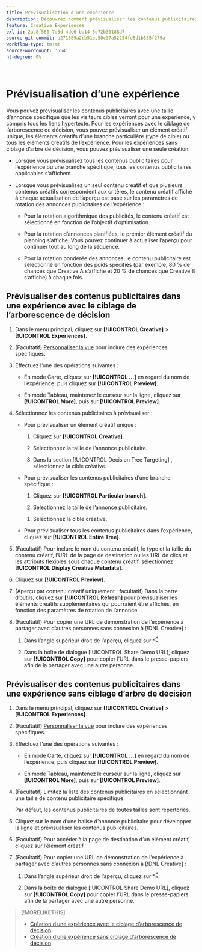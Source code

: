 ```yaml
---
title: Prévisualisation d’une expérience
description: Découvrez comment prévisualiser les contenus publicitaires dans une expérience publicitaire.
feature: Creative Experiences
exl-id: 2ac8f580-7d3d-4de6-ba14-5d72b30188d7
source-git-commit: a271589a2cb51ec50c37a52254fd8d1b535f279a
workflow-type: tm+mt
source-wordcount: '554'
ht-degree: 0%

---
```


# Prévisualisation d’une expérience

Vous pouvez prévisualiser les contenus publicitaires avec une taille d’annonce spécifique que les visiteurs cibles verront pour une expérience, y compris tous les liens hypertexte. Pour les expériences avec le ciblage de l’arborescence de décision, vous pouvez prévisualiser un élément créatif unique, les éléments créatifs d’une branche particulière (type de cible) ou tous les éléments créatifs de l’expérience. Pour les expériences sans ciblage d’arbre de décision, vous pouvez prévisualiser une seule création. <!-- verify -->

* Lorsque vous prévisualisez tous les contenus publicitaires pour l’expérience ou une branche spécifique, tous les contenus publicitaires applicables s’affichent.

* Lorsque vous prévisualisez un seul contenu créatif et que plusieurs contenus créatifs correspondent aux critères, le contenu créatif affiché à chaque actualisation de l’aperçu est basé sur les paramètres de rotation des annonces publicitaires de l’expérience :

   * Pour la rotation algorithmique des publicités, le contenu créatif est sélectionné en fonction de l’objectif d’optimisation.

   * Pour la rotation d’annonces planifiées, le premier élément créatif du planning s’affiche. Vous pouvez continuer à actualiser l’aperçu pour continuer tout au long de la séquence.

   * Pour la rotation pondérée des annonces, le contenu publicitaire est sélectionné en fonction des poids spécifiés (par exemple, 80 % de chances que Creative A s’affiche et 20 % de chances que Creative B s’affiche) à chaque fois.

## Prévisualiser des contenus publicitaires dans une expérience avec le ciblage de l’arborescence de décision

1. Dans le menu principal, cliquez sur **[!UICONTROL Creative]** > **[!UICONTROL Experiences]**.

1. (Facultatif) [Personnaliser la vue](/help/creative/introduction/customize-data-views.md) pour inclure des expériences spécifiques.

1. Effectuez l’une des opérations suivantes :

   * En mode Carte, cliquez sur **[!UICONTROL ...]** en regard du nom de l’expérience, puis cliquez sur **[!UICONTROL Preview]**.

   * En mode Tableau, maintenez le curseur sur la ligne, cliquez sur **[!UICONTROL More]**, puis sur **[!UICONTROL Preview]**.

1. Sélectionnez les contenus publicitaires à prévisualiser :

   * Pour prévisualiser un élément créatif unique :

      1. Cliquez sur **[!UICONTROL Creative]**.

      1. Sélectionnez la taille de l’annonce publicitaire.

      1. Dans la section [!UICONTROL Decision Tree Targeting] , sélectionnez la cible créative.

   * Pour prévisualiser les contenus publicitaires d’une branche spécifique :

      1. Cliquez sur **[!UICONTROL Particular branch]**.

      1. Sélectionnez la taille de l’annonce publicitaire.

     <!-- I don't see this as of 2/3:
     1. Select whether to group the creatives by Rotation Type or Ad Size.
     -->

      1. Sélectionnez la cible créative.

   * Pour prévisualiser tous les contenus publicitaires dans l’expérience, cliquez sur **[!UICONTROL Entire Tree]**.

     <!-- I don't see this as of 2/3:
     1. Click **[!UICONTROL Entire Tree]**.
     1. Select the ad size.
     1. Select whether to group the creatives by Rotation Type or Ad Size.
     -->

1. (Facultatif) Pour inclure le nom du contenu créatif, le type et la taille du contenu créatif, l’URL de la page de destination ou les URL de clics et les attributs flexibles sous chaque contenu créatif, sélectionnez **[!UICONTROL Display Creative Metadata]**.

1. Cliquez sur **[!UICONTROL Preview]**.

1. (Aperçu par contenu créatif uniquement ; facultatif) Dans la barre d’outils, cliquez sur **[!UICONTROL Refresh]** pour prévisualiser les éléments créatifs supplémentaires qui pourraient être affichés, en fonction des paramètres de rotation de l’annonce. <!-- I don't see this as of 2/3 -->

1. (Facultatif) Pour copier une URL de démonstration de l’expérience à partager avec d’autres personnes sans connexion à [!DNL Creative] :

   1. Dans l’angle supérieur droit de l’aperçu, cliquez sur ![Partager](/help/creative/assets/share.png "Partager").

   1. Dans la boîte de dialogue [!UICONTROL Share Demo URL], cliquez sur **[!UICONTROL Copy]** pour copier l’URL dans le presse-papiers afin de la partager avec une autre personne.

## Prévisualiser des contenus publicitaires dans une expérience sans ciblage d’arbre de décision

1. Dans le menu principal, cliquez sur **[!UICONTROL Creative]** > **[!UICONTROL Experiences]**.

1. (Facultatif) [Personnaliser la vue](/help/creative/introduction/customize-data-views.md) pour inclure des expériences spécifiques.

1. Effectuez l’une des opérations suivantes :

   * En mode Carte, cliquez sur **[!UICONTROL ...]** en regard du nom de l’expérience, puis cliquez sur **[!UICONTROL Preview]**.

   * En mode Tableau, maintenez le curseur sur la ligne, cliquez sur **[!UICONTROL More]**, puis sur **[!UICONTROL Preview]**.

1. (Facultatif) Limitez la liste des contenus publicitaires en sélectionnant une taille de contenu publicitaire spécifique.

   Par défaut, les contenus publicitaires de toutes tailles sont répertoriés.

1. Cliquez sur le nom d’une balise d’annonce publicitaire pour développer la ligne et prévisualiser les contenus publicitaires.

1. (Facultatif) Pour accéder à la page de destination d’un élément créatif, cliquez sur l’élément créatif.

   <!-- Verify:  Will the creative click be tracked like a regular ad click but not linked to a publisher and placement? Explain effect/consequences. -->

1. (Facultatif) Pour copier une URL de démonstration de l’expérience à partager avec d’autres personnes sans connexion à [!DNL Creative] :

   1. Dans l’angle supérieur droit de l’aperçu, cliquez sur ![Partager](/help/creative/assets/share.png "Partager").

   1. Dans la boîte de dialogue [!UICONTROL Share Demo URL], cliquez sur **[!UICONTROL Copy]** pour copier l’URL dans le presse-papiers afin de la partager avec une autre personne.

>[!MORELIKETHIS]
>
>* [Création d’une expérience avec le ciblage d’arborescence de décision](experience-create-targeting.md)
>* [Création d’une expérience sans ciblage d’arborescence de décision](/help/creative/experiences/experience-create-no-targeting.md)
